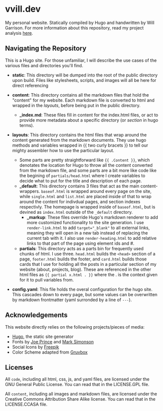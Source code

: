 # vvill.dev
My personal website. Statically compiled by Hugo and handwritten by Will Garrison. For more information about this repository, read my project analysis [here](https://vvill.dev/projects/website).

## Navigating the Repository
This is a Hugo site. For those unfamiliar, I will describe the use cases of the various files and directories you'll find.

- **static**: This directory will be dumped into the root of the public directory upon build. Files like stylesheets, scripts, and images will all be here for direct referencing

- **content**: This directory contains all the markdown files that hold the "content" for my website. Each markdown file is converted to html and wrapped in the *layouts*, before being put in the public directory.
    - **_index.md**: These files fill in content for the index.html files, or act to provide more metadata about a specific directory (or *section* in hugo terms). 

- **layouts**: This directory contains the html files that wrap around the content generated from the markdown documents. They use hugo methods and variables wrapped in {{ two curly bracets }} to tell our mighty assembler how to use the particular layout. 
    - Some parts are pretty straightforward like `{{ .Content }}`, which denotates the location for Hugo to throw all the content converted from the markdown file, and some parts are a bit more like code like the begining of `partials/head.html` where I create variables to decide what to put for the title and description of each page.
    - **_default**: This directory contains 3 files that act as the main content-wrappers. `baseof.html` is wrapped around every page on the site, while `single.html` and `list.html` are placed inside of that to wrap around the content for indivdual pages, and section indexes respectivly. The homepage is wrapped inside of `baseof.html`, but is devined as `index.html` outside of the `_default` directory.
        - **_markup**: These files override Hugo's markdown renderer to add more customized functionality to the site generation. I use `render-link.html` to add `target="_blank"` to all external links, meaning they will open in a new tab instead of replacing the current tab with it. I also use `render-heading.html` to add relative links to that part of the page using element ids and #.
    - **partials**: This directory acts as a parts bin for frequently used chunks of html. I use three. `head.html` builds the `<head>` section of a page, `footer.html` builds the footer, and `card.html` builds those cards that I use for holding all the posts in a particular section of my website (about, projects, blog). These are referenced in the other html files as `{{ partial x.html . }}` where the . is the context given for it to pull variables from.

- **config.yaml**: This file holds the overal configuration for the hugo site. This cascades down to every page, but some values can be overwritten by markdown frontmatter (yaml surronded by a line of `---`).

## Acknowledgements
This website directly relies on the following projects/pieces of media:
- [Hugo](https://gohugo.io), the static site generator
- Fonts by [Joe Prince](https://fonts.google.com/specimen/Varela+Round) and [Mark Simonson](https://fonts.google.com/specimen/Anonymous+Pro)
- Social Icons by [Freepik](https://www.flaticon.com/authors/freepik)
- Color Scheme adapted from [Gruvbox](https://github.com/morhetz/gruvbox)

## Licenses
All `code`, including all html, css, js, and yaml files, are licensed under the GNU General Public License. You can read that in the LICENSE.GPL file.

All `content`, including all images and markdown files, are licensed under the Creative Commons Attribution Share Alike license. You can read that in the LICENSE.CCASA file.